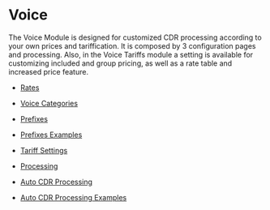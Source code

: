 Voice
=====

The Voice Module is designed for customized CDR processing according to your own prices and tariffication. It is composed by 3 configuration pages and processing. Also, in the Voice Tariffs module a setting is available for customizing included and group pricing, as well as a rate table and increased price feature.

* [Rates](voice/rates/rates.md)

* [Voice Categories](voice/voice_categories/voice_categories.md)

* [Prefixes](voice/prefixes/prefixes.md)

 * [Prefixes Examples](voice/prefixes/examples/examples.md)


* [Tariff Settings](voice/tariff_settings/tariff_settings.md)

* [Processing](voice/processing/processing.md)

* [Auto CDR Processing](voice/auto_cdr_processing/auto_cdr_processing.md)

 * [Auto CDR Processing Examples](voice/auto_cdr_processing/examples/examples.md)
